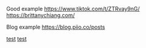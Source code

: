 Good example
https://www.tiktok.com/t/ZTRvay9nG/
https://brittanychiang.com/

Blog example
https://blog.piio.co/posts

[test](https://thomasmoawad.com)
[test](http://thomasmoawad.com)
